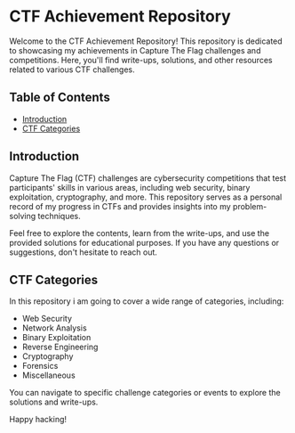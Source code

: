 # CTF Achievement Repository

Welcome to the CTF Achievement Repository! This repository is dedicated to showcasing my achievements in Capture The Flag challenges and competitions. Here, you'll find write-ups, solutions, and other resources related to various CTF challenges.

## Table of Contents

- [Introduction](#introduction)
- [CTF Categories](#ctf-categories)

## Introduction

Capture The Flag (CTF) challenges are cybersecurity competitions that test participants' skills in various areas, including web security, binary exploitation, cryptography, and more. This repository serves as a personal record of my progress in CTFs and provides insights into my problem-solving techniques.

Feel free to explore the contents, learn from the write-ups, and use the provided solutions for educational purposes. If you have any questions or suggestions, don't hesitate to reach out.

## CTF Categories

In this repository i am going to cover a wide range of categories, including:

- Web Security
- Network Analysis
- Binary Exploitation
- Reverse Engineering
- Cryptography
- Forensics
- Miscellaneous

You can navigate to specific challenge categories or events to explore the solutions and write-ups.

Happy hacking!
